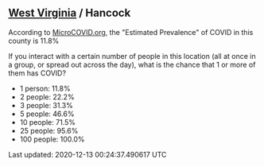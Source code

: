 
## [West Virginia](/united-states/west-virginia) / Hancock

According to [MicroCOVID.org](http://microcovid.org),
the "Estimated Prevalence" of COVID in this county is 11.8%

If you interact with a certain number of people in this location
(all at once in a group, or spread out across the day), what is the chance that
1 or more of them has COVID?

- 1 person: 11.8%
- 2 people: 22.2%
- 3 people: 31.3%
- 5 people: 46.6%
- 10 people: 71.5%
- 25 people: 95.6%
- 100 people: 100.0%

Last updated: 2020-12-13 00:24:37.490617 UTC

